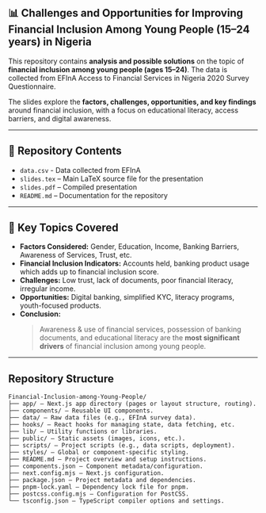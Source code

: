 ## 📊 Challenges and Opportunities for Improving Financial Inclusion Among Young People (15–24 years) in Nigeria

This repository contains **analysis and possible solutions** on the topic of **financial inclusion among young people (ages 15–24)**.  The data is collected from EFInA Access to Financial Services in Nigeria 2020 Survey Questionnaire. 

The slides explore the **factors, challenges, opportunities, and key findings** around financial inclusion, with a focus on educational literacy, access barriers, and digital awareness.  

---

## 📂 Repository Contents
- `data.csv` - Data collected from EFInA
- `slides.tex` – Main LaTeX source file for the presentation
- `slides.pdf` – Compiled presentation 
- `README.md` – Documentation for the repository 

---

## 📝 Key Topics Covered
- **Factors Considered:** Gender, Education, Income, Banking Barriers, Awareness of Services, Trust, etc.  
- **Financial Inclusion Indicators:** Accounts held, banking product usage which adds up to financial inclusion score.  
- **Challenges:** Low trust, lack of documents, poor financial literacy, irregular income.  
- **Opportunities:** Digital banking, simplified KYC, literacy programs, youth-focused products.  
- **Conclusion:**  
  > Awareness & use of financial services, possession of banking documents, and educational literacy are the **most significant drivers** of financial inclusion among young people.  

---

##  Repository Structure
```
Financial-Inclusion-among-Young-People/
├── app/ – Next.js app directory (pages or layout structure, routing).
├── components/ – Reusable UI components.
├── data/ – Raw data files (e.g., EFInA survey data).
├── hooks/ – React hooks for managing state, data fetching, etc.
├── lib/ – Utility functions or libraries.
├── public/ – Static assets (images, icons, etc.).
├── scripts/ – Project scripts (e.g., data scripts, deployment).
├── styles/ – Global or component-specific styling.
├── README.md – Project overview and setup instructions.
├── components.json – Component metadata/configuration.
├── next.config.mjs – Next.js configuration.
├── package.json – Project metadata and dependencies.
├── pnpm-lock.yaml – Dependency lock file for pnpm.
├── postcss.config.mjs – Configuration for PostCSS.
└── tsconfig.json – TypeScript compiler options and settings.
```
